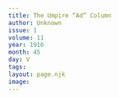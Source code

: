 ```yaml
---
title: The Umpire “Ad” Column
author: Unknown
issue: 1
volume: 11
year: 1916
month: 45
day: V
tags:
layout: page.njk
image:
---
```





